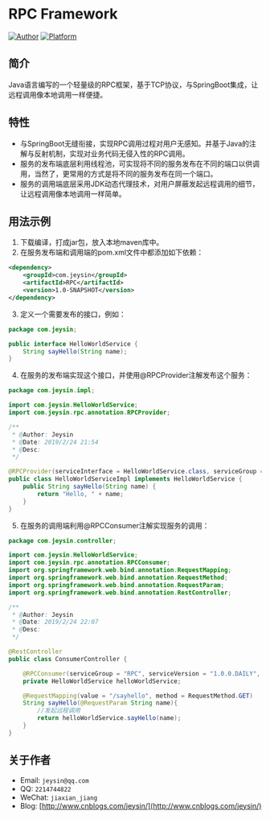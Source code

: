 # RPC Framework
[![Author](https://img.shields.io/badge/author-@Jeysin-blue.svg?style=flat)](http://www.cnblogs.com/jeysin/) 
[![Platform](https://img.shields.io/badge/platform-Linux/Windows-green.svg?style=flat)](https://github.com/Jeysin/searchEngine)

## 简介
Java语言编写的一个轻量级的RPC框架，基于TCP协议，与SpringBoot集成，让远程调用像本地调用一样便捷。

## 特性
* 与SpringBoot无缝衔接，实现RPC调用过程对用户无感知。并基于Java的注解与反射机制，实现对业务代码无侵入性的RPC调用。
* 服务的发布端底层利用线程池，可实现将不同的服务发布在不同的端口以供调用，当然了，更常用的方式是将不同的服务发布在同一个端口。
* 服务的调用端底层采用JDK动态代理技术，对用户屏蔽发起远程调用的细节，让远程调用像本地调用一样简单。

## 用法示例
1. 下载编译，打成jar包，放入本地maven库中。
2. 在服务发布端和调用端的pom.xml文件中都添加如下依赖：
``` xml
<dependency>
    <groupId>com.jeysin</groupId>
    <artifactId>RPC</artifactId>
    <version>1.0-SNAPSHOT</version>
</dependency>
```
3. 定义一个需要发布的接口，例如：
``` java
package com.jeysin;

public interface HelloWorldService {
    String sayHello(String name);
}
```
4. 在服务的发布端实现这个接口，并使用@RPCProvider注解发布这个服务：
``` java
package com.jeysin.impl;

import com.jeysin.HelloWorldService;
import com.jeysin.rpc.annotation.RPCProvider;

/**
 * @Author: Jeysin
 * @Date: 2019/2/24 21:54
 * @Desc:
 */

@RPCProvider(serviceInterface = HelloWorldService.class, serviceGroup = "RPC", serviceVersion = "1.0.0.DAILY", clientTimeout = 3000)
public class HelloWorldServiceImpl implements HelloWorldService {
    public String sayHello(String name) {
        return "Hello, " + name;
    }
}
```
5. 在服务的调用端利用@RPCConsumer注解实现服务的调用：
``` java
package com.jeysin.controller;

import com.jeysin.HelloWorldService;
import com.jeysin.rpc.annotation.RPCConsumer;
import org.springframework.web.bind.annotation.RequestMapping;
import org.springframework.web.bind.annotation.RequestMethod;
import org.springframework.web.bind.annotation.RequestParam;
import org.springframework.web.bind.annotation.RestController;

/**
 * @Author: Jeysin
 * @Date: 2019/2/24 22:07
 * @Desc:
 */

@RestController
public class ConsumerController {

    @RPCConsumer(serviceGroup = "RPC", serviceVersion = "1.0.0.DAILY", host = "localhost", port = 8090, clientTimeout = 3000)
    private HelloWorldService helloWorldService;

    @RequestMapping(value = "/sayhello", method = RequestMethod.GET)
    String sayHello(@RequestParam String name){
        //发起远程调用
        return helloWorldService.sayHello(name);
    }
}
```

## 关于作者

+ Email: `jeysin@qq.com`
+ QQ: `2214744822`
+ WeChat: `jiaxian_jiang`
+ Blog: [http://www.cnblogs.com/jeysin/](http://www.cnblogs.com/jeysin/)

